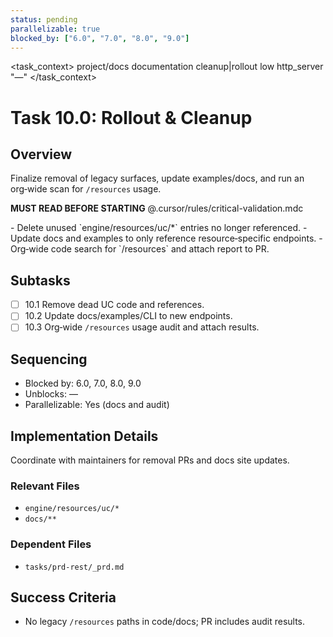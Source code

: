 ```yaml
---
status: pending
parallelizable: true
blocked_by: ["6.0", "7.0", "8.0", "9.0"]
---
```


<task_context>
<domain>project/docs</domain>
<type>documentation</type>
<scope>cleanup|rollout</scope>
<complexity>low</complexity>
<dependencies>http_server</dependencies>
<unblocks>"—"</unblocks>
</task_context>

# Task 10.0: Rollout & Cleanup

## Overview

Finalize removal of legacy surfaces, update examples/docs, and run an org‑wide scan for `/resources` usage.

<import>**MUST READ BEFORE STARTING** @.cursor/rules/critical-validation.mdc</import>

<requirements>
- Delete unused `engine/resources/uc/*` entries no longer referenced.
- Update docs and examples to only reference resource‑specific endpoints.
- Org‑wide code search for `/resources` and attach report to PR.
</requirements>

## Subtasks

- [ ] 10.1 Remove dead UC code and references.
- [ ] 10.2 Update docs/examples/CLI to new endpoints.
- [ ] 10.3 Org‑wide `/resources` usage audit and attach results.

## Sequencing

- Blocked by: 6.0, 7.0, 8.0, 9.0
- Unblocks: —
- Parallelizable: Yes (docs and audit)

## Implementation Details

Coordinate with maintainers for removal PRs and docs site updates.

### Relevant Files

- `engine/resources/uc/*`
- `docs/**`

### Dependent Files

- `tasks/prd-rest/_prd.md`

## Success Criteria

- No legacy `/resources` paths in code/docs; PR includes audit results.
